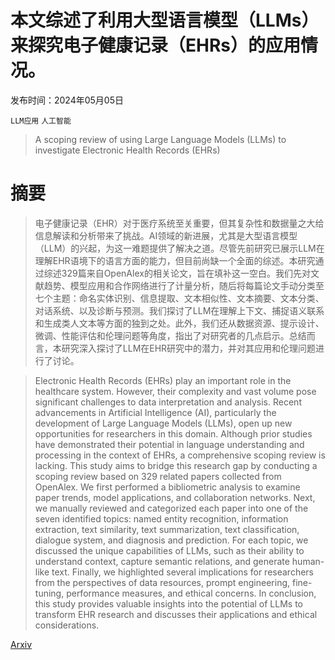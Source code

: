 # 本文综述了利用大型语言模型（LLMs）来探究电子健康记录（EHRs）的应用情况。

发布时间：2024年05月05日

`LLM应用` `人工智能`

> A scoping review of using Large Language Models (LLMs) to investigate Electronic Health Records (EHRs)

# 摘要

> 电子健康记录（EHR）对于医疗系统至关重要，但其复杂性和数据量之大给信息解读和分析带来了挑战。AI领域的新进展，尤其是大型语言模型（LLM）的兴起，为这一难题提供了解决之道。尽管先前研究已展示LLM在理解EHR语境下的语言方面的能力，但目前尚缺一个全面的综述。本研究通过综述329篇来自OpenAlex的相关论文，旨在填补这一空白。我们先对文献趋势、模型应用和合作网络进行了计量分析，随后将每篇论文手动分类至七个主题：命名实体识别、信息提取、文本相似性、文本摘要、文本分类、对话系统、以及诊断与预测。我们探讨了LLM在理解上下文、捕捉语义联系和生成类人文本等方面的独到之处。此外，我们还从数据资源、提示设计、微调、性能评估和伦理问题等角度，指出了对研究者的几点启示。总结而言，本研究深入探讨了LLM在EHR研究中的潜力，并对其应用和伦理问题进行了讨论。

> Electronic Health Records (EHRs) play an important role in the healthcare system. However, their complexity and vast volume pose significant challenges to data interpretation and analysis. Recent advancements in Artificial Intelligence (AI), particularly the development of Large Language Models (LLMs), open up new opportunities for researchers in this domain. Although prior studies have demonstrated their potential in language understanding and processing in the context of EHRs, a comprehensive scoping review is lacking. This study aims to bridge this research gap by conducting a scoping review based on 329 related papers collected from OpenAlex. We first performed a bibliometric analysis to examine paper trends, model applications, and collaboration networks. Next, we manually reviewed and categorized each paper into one of the seven identified topics: named entity recognition, information extraction, text similarity, text summarization, text classification, dialogue system, and diagnosis and prediction. For each topic, we discussed the unique capabilities of LLMs, such as their ability to understand context, capture semantic relations, and generate human-like text. Finally, we highlighted several implications for researchers from the perspectives of data resources, prompt engineering, fine-tuning, performance measures, and ethical concerns. In conclusion, this study provides valuable insights into the potential of LLMs to transform EHR research and discusses their applications and ethical considerations.

[Arxiv](https://arxiv.org/abs/2405.03066)